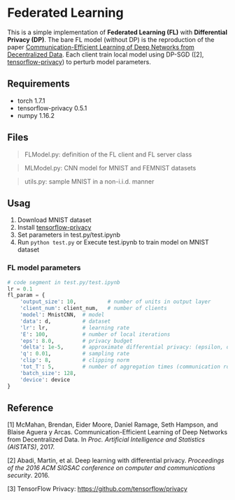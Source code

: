 # Federated Learning

This is a simple implementation of **Federated Learning (FL)** with **Differential Privacy (DP)**. The bare FL model (without DP) is the reproduction of the paper [Communication-Efficient Learning of Deep Networks from Decentralized Data](https://arxiv.org/abs/1602.05629). Each client train local model using DP-SGD ([2], [tensorflow-privacy]( https://github.com/tensorflow/privacy)) to perturb model parameters.

## Requirements
- torch 1.7.1
- tensorflow-privacy 0.5.1
- numpy 1.16.2

## Files
> FLModel.py: definition of the FL client and FL server class

> MLModel.py: CNN model for MNIST and FEMNIST datasets

> utils.py: sample MNIST in a non-i.i.d. manner

## Usag
1. Download MNIST dataset
2. Install [tensorflow-privacy]( https://github.com/tensorflow/privacy)
2. Set parameters in test.py/test.ipynb
3. Run ```python test.py``` or Execute test.ipynb to train model on MNIST dataset

### FL model parameters
```python
# code segment in test.py/test.ipynb
lr = 0.1
fl_param = {
    'output_size': 10,          # number of units in output layer
    'client_num': client_num,   # number of clients
    'model': MnistCNN,  # model
    'data': d,          # dataset
    'lr': lr,           # learning rate
    'E': 100,           # number of local iterations
    'eps': 8.0,         # privacy budget
    'delta': 1e-5,      # approximate differential privacy: (epsilon, delta)-DP
    'q': 0.01,          # sampling rate
    'clip': 8,          # clipping norm
    'tot_T': 5,         # number of aggregation times (communication rounds)
    'batch_size': 128,
    'device': device
}
```


## Reference
[1] McMahan, Brendan, Eider Moore, Daniel Ramage, Seth Hampson, and Blaise Aguera y Arcas. Communication-Efficient Learning of Deep Networks from Decentralized Data. In *Proc. Artificial Intelligence and Statistics (AISTATS)*, 2017.

[2] Abadi, Martin, et al. Deep learning with differential privacy. *Proceedings of the 2016 ACM SIGSAC conference on computer and communications security*. 2016.

[3] TensorFlow Privacy: https://github.com/tensorflow/privacy

